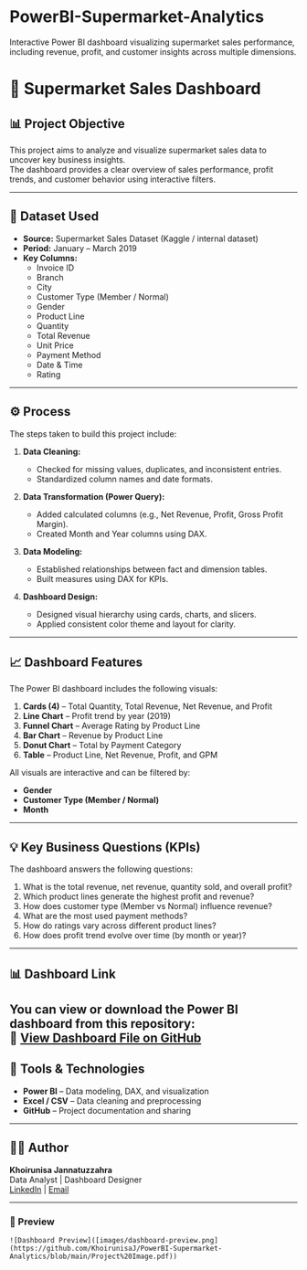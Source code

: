 # PowerBI-Supermarket-Analytics
Interactive Power BI dashboard visualizing supermarket sales performance, including revenue, profit, and customer insights across multiple dimensions.
# 🛒 Supermarket Sales Dashboard

## 📊 Project Objective
This project aims to analyze and visualize supermarket sales data to uncover key business insights.  
The dashboard provides a clear overview of sales performance, profit trends, and customer behavior using interactive filters.

---

## 📁 Dataset Used
- **Source:** Supermarket Sales Dataset (Kaggle / internal dataset)  
- **Period:** January – March 2019  
- **Key Columns:**
  - Invoice ID  
  - Branch  
  - City  
  - Customer Type (Member / Normal)  
  - Gender  
  - Product Line  
  - Quantity  
  - Total Revenue  
  - Unit Price  
  - Payment Method  
  - Date & Time  
  - Rating  

---

## ⚙️ Process
The steps taken to build this project include:

1. **Data Cleaning:**  
   - Checked for missing values, duplicates, and inconsistent entries.  
   - Standardized column names and date formats.

2. **Data Transformation (Power Query):**  
   - Added calculated columns (e.g., Net Revenue, Profit, Gross Profit Margin).  
   - Created Month and Year columns using DAX.

3. **Data Modeling:**  
   - Established relationships between fact and dimension tables.  
   - Built measures using DAX for KPIs.

4. **Dashboard Design:**  
   - Designed visual hierarchy using cards, charts, and slicers.  
   - Applied consistent color theme and layout for clarity.  

---

## 📈 Dashboard Features
The Power BI dashboard includes the following visuals:

1. **Cards (4)** – Total Quantity, Total Revenue, Net Revenue, and Profit  
2. **Line Chart** – Profit trend by year (2019)  
3. **Funnel Chart** – Average Rating by Product Line  
4. **Bar Chart** – Revenue by Product Line  
5. **Donut Chart** – Total by Payment Category  
6. **Table** – Product Line, Net Revenue, Profit, and GPM  

All visuals are interactive and can be filtered by:
- **Gender**  
- **Customer Type (Member / Normal)**  
- **Month**

---

## 💡 Key Business Questions (KPIs)
The dashboard answers the following questions:

1. What is the total revenue, net revenue, quantity sold, and overall profit?  
2. Which product lines generate the highest profit and revenue?  
3. How does customer type (Member vs Normal) influence revenue?  
4. What are the most used payment methods?  
5. How do ratings vary across different product lines?  
6. How does profit trend evolve over time (by month or year)?

---

## 📊 Dashboard Link
You can view or download the Power BI dashboard from this repository:  
🔗 [View Dashboard File on GitHub](https://github.com/KhoirunisaJ/PowerBI-Supermarket-Analytics/blob/main/Project%20file.pbix) 
---

## 🧠 Tools & Technologies
- **Power BI** – Data modeling, DAX, and visualization  
- **Excel / CSV** – Data cleaning and preprocessing  
- **GitHub** – Project documentation and sharing

---

## 👩‍💻 Author
**Khoirunisa Jannatuzzahra**  
Data Analyst | Dashboard Designer  
[LinkedIn](www.linkedin.com/in/khoirunisaj) | [Email](kjzahra2@gmail.com)

---

### 📸 Preview
  
`![Dashboard Preview]([images/dashboard-preview.png](https://github.com/KhoirunisaJ/PowerBI-Supermarket-Analytics/blob/main/Project%20Image.pdf))`
